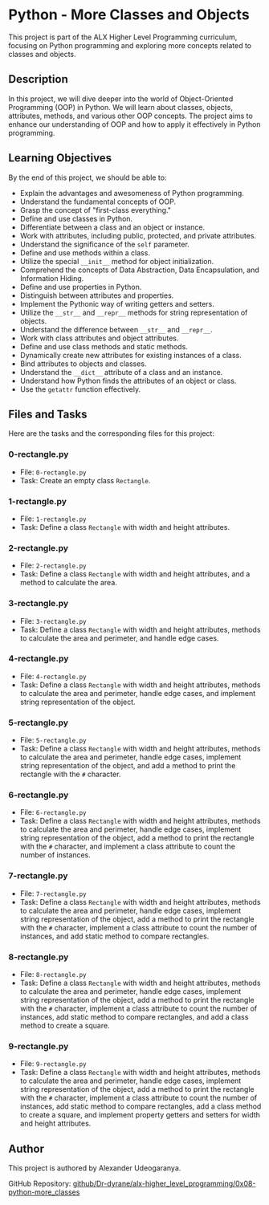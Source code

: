 # Python - More Classes and Objects

This project is part of the ALX Higher Level Programming curriculum, focusing on Python programming and exploring more concepts related to classes and objects.

## Description

In this project, we will dive deeper into the world of Object-Oriented Programming (OOP) in Python. We will learn about classes, objects, attributes, methods, and various other OOP concepts. The project aims to enhance our understanding of OOP and how to apply it effectively in Python programming.

## Learning Objectives

By the end of this project, we should be able to:

- Explain the advantages and awesomeness of Python programming.
- Understand the fundamental concepts of OOP.
- Grasp the concept of "first-class everything."
- Define and use classes in Python.
- Differentiate between a class and an object or instance.
- Work with attributes, including public, protected, and private attributes.
- Understand the significance of the `self` parameter.
- Define and use methods within a class.
- Utilize the special `__init__` method for object initialization.
- Comprehend the concepts of Data Abstraction, Data Encapsulation, and Information Hiding.
- Define and use properties in Python.
- Distinguish between attributes and properties.
- Implement the Pythonic way of writing getters and setters.
- Utilize the `__str__` and `__repr__` methods for string representation of objects.
- Understand the difference between `__str__` and `__repr__`.
- Work with class attributes and object attributes.
- Define and use class methods and static methods.
- Dynamically create new attributes for existing instances of a class.
- Bind attributes to objects and classes.
- Understand the `__dict__` attribute of a class and an instance.
- Understand how Python finds the attributes of an object or class.
- Use the `getattr` function effectively.

## Files and Tasks

Here are the tasks and the corresponding files for this project:

### 0-rectangle.py

- File: `0-rectangle.py`
- Task: Create an empty class `Rectangle`.

### 1-rectangle.py

- File: `1-rectangle.py`
- Task: Define a class `Rectangle` with width and height attributes.

### 2-rectangle.py

- File: `2-rectangle.py`
- Task: Define a class `Rectangle` with width and height attributes, and a method to calculate the area.

### 3-rectangle.py

- File: `3-rectangle.py`
- Task: Define a class `Rectangle` with width and height attributes, methods to calculate the area and perimeter, and handle edge cases.

### 4-rectangle.py

- File: `4-rectangle.py`
- Task: Define a class `Rectangle` with width and height attributes, methods to calculate the area and perimeter, handle edge cases, and implement string representation of the object.

### 5-rectangle.py

- File: `5-rectangle.py`
- Task: Define a class `Rectangle` with width and height attributes, methods to calculate the area and perimeter, handle edge cases, implement string representation of the object, and add a method to print the rectangle with the `#` character.

### 6-rectangle.py

- File: `6-rectangle.py`
- Task: Define a class `Rectangle` with width and height attributes, methods to calculate the area and perimeter, handle edge cases, implement string representation of the object, add a method to print the rectangle with the `#` character, and implement a class attribute to count the number of instances.

### 7-rectangle.py

- File: `7-rectangle.py`
- Task: Define a class `Rectangle` with width and height attributes, methods to calculate the area and perimeter, handle edge cases, implement string representation of the object, add a method to print the rectangle with the `#` character, implement a class attribute to count the number of instances, and add static method to compare rectangles.

### 8-rectangle.py

- File: `8-rectangle.py`
- Task: Define a class `Rectangle` with width and height attributes, methods to calculate the area and perimeter, handle edge cases, implement string representation of the object, add a method to print the rectangle with the `#` character, implement a class attribute to count the number of instances, add static method to compare rectangles, and add a class method to create a square.

### 9-rectangle.py

- File: `9-rectangle.py`
- Task: Define a class `Rectangle` with width and height attributes, methods to calculate the area and perimeter, handle edge cases, implement string representation of the object, add a method to print the rectangle with the `#` character, implement a class attribute to count the number of instances, add static method to compare rectangles, add a class method to create a square, and implement property getters and setters for width and height attributes.

## Author

This project is authored by Alexander Udeogaranya.

GitHub Repository: [github/Dr-dyrane/alx-higher_level_programming/0x08-python-more_classes](https://github.com/Dr-dyrane/alx-higher_level_programming/0x08-python-more_classes)

